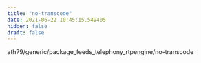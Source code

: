 ```yaml
---
title: "no-transcode"
date: 2021-06-22 10:45:15.549405
hidden: false
draft: false
---
```


ath79/generic/package_feeds_telephony_rtpengine/no-transcode

